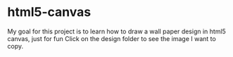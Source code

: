 # html5-canvas
My goal for this project is to learn how to draw a wall paper design in html5 canvas, just for fun
Click on the design folder to see the image I want to copy.
